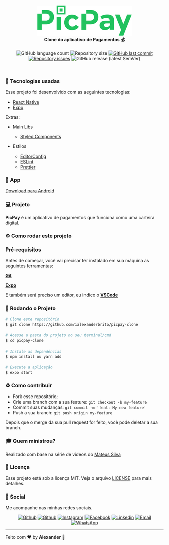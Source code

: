 <h4 align="center">
<img src=".github/logo.png" width="300px" /><br>
 <b>Clone do aplicativo de Pagamentos</b> 💰
</h4>
<p align="center">
  <img alt="GitHub language count" src="https://img.shields.io/github/languages/count/ialexanderbrito/picpay-clone.svg">

  <img alt="Repository size" src="https://img.shields.io/github/repo-size/ialexanderbrito/picpay-clone.svg">
  
  <a href="https://github.com/ialexanderbrito/picpay-clone/commits/master">
    <img alt="GitHub last commit" src="https://img.shields.io/github/last-commit/ialexanderbrito/picpay-clone.svg"></a>

  <a href="https://github.com/ialexanderbrito/picpay-clone/issues">
    <img alt="Repository issues" src="https://img.shields.io/github/issues/ialexanderbrito/picpay-clone.svg"></a>
    
   <img alt="GitHub release (latest SemVer)" src="https://img.shields.io/github/v/release/ialexanderbrito/picpay-clone?label=blue">

</p>

<br>

### :rocket: Tecnologias usadas
Esse projeto foi desenvolvido com as seguintes tecnologias:
- [React Native](https://reactnative.dev/)
- [Expo](https://expo.io/)

Extras:

- Main Libs
  - [Styled Components](https://styled-components.com/)

- Estilos
  - [EditorConfig](https://editorconfig.org/)
  - [ESLint](https://eslint.org/)
  - [Prettier](https://prettier.io/)

### 📱 App

[Download para Android](https://github.com/ialexanderbrito/picpay-clone/releases/tag/1.0.0)

### 💻 Projeto

<b>PicPay</b> é um aplicativo de pagamentos que funciona como uma carteira digital. 

### ⚙ Como rodar este projeto

### Pré-requisitos

Antes de começar, você vai precisar ter instalado em sua máquina as seguintes ferramentas:

<b>[Git](https://git-scm.com)</b>

<b>[Expo](https://expo.io)</b>

E também será preciso um editor, eu indico o <b>[VSCode](https://code.visualstudio.com/)</b>

### 🧭 Rodando o Projeto

```bash
# Clone este repositório
$ git clone https://github.com/ialexanderbrito/picpay-clone

# Acesse a pasta do projeto no seu terminal/cmd
$ cd picpay-clone

# Instale as dependências
$ npm install ou yarn add

# Execute a aplicação
$ expo start

```

### :recycle: Como contribuir

- Fork esse repositório;
- Crie uma branch com a sua feature: `git checkout -b my-feature`
- Commit suas mudanças: `git commit -m 'feat: My new feature'`
- Push a sua branch: `git push origin my-feature`

Depois que o merge da sua pull request for feito, você pode deletar a sua branch.

### :mortar_board: Quem ministrou?

Realizado com base na série de vídeos do [Mateus Silva](https://github.com/maateusilva/)

### :memo: Licença

Esse projeto está sob a licença MIT. Veja o arquivo [LICENSE](LICENSE) para mais detalhes.

### 📱 Social

Me acompanhe nas minhas redes sociais.

<p align="center">

   <a href="https://github.com/ialexanderbrito" target="_blank" >
    <img alt="Github" src="https://img.shields.io/badge/Github--%23F8952D?style=social&logo=github"></a>
    
   <a href="https://twitter.com/ialexanderbrito" target="_blank" > 
     <img alt="Github" src="https://img.shields.io/badge/Twitter--%23F8952D?style=social&logo=twitter"></a> 
  
  <a href="https://instagram.com/ialexanderbrito" target="_blank" >
    <img alt="Instagram" src="https://img.shields.io/badge/Instagram--%23F8952D?style=social&logo=instagram"></a> 
  
  <a href="https://facebook.com/ialexanderbrito" target="_blank" >
    <img alt="Facebook" src="https://img.shields.io/badge/Facebook--%23F8952D?style=social&logo=facebook"></a> 

  <a href="https://www.linkedin.com/in/ialexanderbrito/" target="_blank" >
    <img alt="Linkedin" src="https://img.shields.io/badge/Linkedin--%23F8952D?style=social&logo=linkedin"></a> 
  
  <a href="mailto:ialexanderbrito@gmail.com" target="_blank" >
    <img alt="Email" src="https://img.shields.io/badge/Email--%23F8952D?style=social&logo=gmail"></a> 
  
  <a href="https://api.whatsapp.com/send?phone=5521979434402" target="_blank" >
    <img alt="WhatsApp" src="https://img.shields.io/badge/Whatsapp--%23F8952D?style=social&logo=whatsapp"></a>
</p>

---

Feito com ❤️ by **Alexander** 🤙
